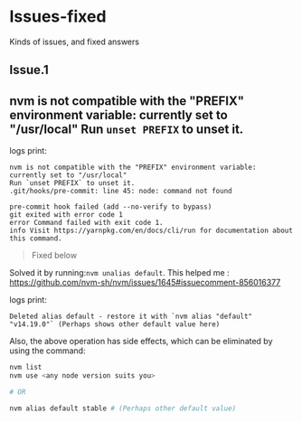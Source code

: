 # Issues-fixed
Kinds of issues, and fixed answers

Issue.1
--
## nvm is not compatible with the "PREFIX" environment variable: currently set to "/usr/local" Run `unset PREFIX` to unset it.

logs print:
```logs
nvm is not compatible with the "PREFIX" environment variable: currently set to "/usr/local"
Run `unset PREFIX` to unset it.
.git/hooks/pre-commit: line 45: node: command not found

pre-commit hook failed (add --no-verify to bypass)
git exited with error code 1
error Command failed with exit code 1.
info Visit https://yarnpkg.com/en/docs/cli/run for documentation about this command.
```

> Fixed below

Solved it by running:`nvm unalias default`. This helped me : https://github.com/nvm-sh/nvm/issues/1645#issuecomment-856016377

logs print:
```logs
Deleted alias default - restore it with `nvm alias "default" "v14.19.0"` (Perhaps shows other default value here)
```

Also, the above operation has side effects, which can be eliminated by using the command:

```sh
nvm list
nvm use <any node version suits you>

# OR

nvm alias default stable # (Perhaps other default value)
```
